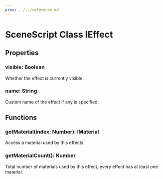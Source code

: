 ```yaml
---
prev: ../../reference.md
---
```


# SceneScript Class IEffect

## Properties

### visible: Boolean

Whether the effect is currently visible.

### name: String

Custom name of the effect if any is specified.

## Functions

### getMaterial(index: Number): IMaterial

Access a material used by this effects.

### getMaterialCount(): Number

Total number of materials used by this effect, every effect has at least one material. 